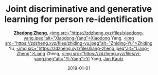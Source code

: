 ---
title: "Joint discriminative and generative learning for person re-identification"
collection: publications
permalink: /publication/Joint-di2019
date: 2019-01-01
doi: 
keywords: object re-identification,image retrieval,person re-id,person re-trieval,person search,
venue: 'CVPR'
paperurl: 'https://zdzheng.xyz/files/CVPR19.pdf'
blog: 'https://zhuanlan.zhihu.com/p/66408913'
code: 'https://github.com/NVlabs/DG-Net'
author: '<strong><a href="https://zdzheng.xyz/authors/Zhedong-Zheng" class="author">Zhedong Zheng</a></strong>, <a href="https://zdzheng.xyz/authors/Xiaodong-Yang" class="author"><img src="https://zdzheng.xyz/files/xiaodong-yang.jpeg"alt="Xiaodong-Yang">Xiaodong Yang</a>, <a href="https://zdzheng.xyz/authors/Zhiding-Yu" class="author"><img src="https://zdzheng.xyz/files/zhiding-yu.jpeg"alt="Zhiding-Yu">Zhiding Yu</a>, <a href="https://zdzheng.xyz/authors/Liang-Zheng" class="author"><img src="https://zdzheng.xyz/files/liang-zheng.jpeg"alt="Liang-Zheng">Liang Zheng</a>, <a href="https://zdzheng.xyz/authors/Yi-Yang" class="author"><img src="https://zdzheng.xyz/files/yi-yang.jpeg"alt="Yi-Yang">Yi Yang</a>, <a href="https://zdzheng.xyz/authors/Jan-Kautz" class="author">Jan Kautz</a>'
sqlauthor: 'Zhedong Zheng, Xiaodong Yang, Zhiding Yu, Liang Zheng, Yi Yang, Jan Kautz, '
citation: ' Zhedong Zheng,  Xiaodong Yang,  Zhiding Yu,  Liang Zheng,  Yi Yang,  Jan Kautz, &quot;Joint discriminative and generative learning for person re-identification.&quot; CVPR, 2019.'
pub_year: '2019'
bib: >
    @inproceedings{zheng2019joint,<br>author = "Zheng, Zhedong and Yang, Xiaodong and Yu, Zhiding and Zheng, Liang and Yang, Yi and Kautz, Jan",<br>title = "Joint discriminative and generative learning for person re-identification",<br>booktitle = "CVPR",<br>pages = "2138--2147",<br>code = "https://github.com/NVlabs/DG-Net",<br>url = "https://zdzheng.xyz/files/CVPR19.pdf",<br>blog = "https://zhuanlan.zhihu.com/p/66408913",<br>year = "2019"
    }

---
